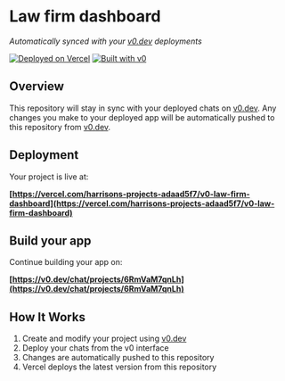 # Law firm dashboard

*Automatically synced with your [v0.dev](https://v0.dev) deployments*

[![Deployed on Vercel](https://img.shields.io/badge/Deployed%20on-Vercel-black?style=for-the-badge&logo=vercel)](https://vercel.com/harrisons-projects-adaad5f7/v0-law-firm-dashboard)
[![Built with v0](https://img.shields.io/badge/Built%20with-v0.dev-black?style=for-the-badge)](https://v0.dev/chat/projects/6RmVaM7qnLh)

## Overview

This repository will stay in sync with your deployed chats on [v0.dev](https://v0.dev).
Any changes you make to your deployed app will be automatically pushed to this repository from [v0.dev](https://v0.dev).

## Deployment

Your project is live at:

**[https://vercel.com/harrisons-projects-adaad5f7/v0-law-firm-dashboard](https://vercel.com/harrisons-projects-adaad5f7/v0-law-firm-dashboard)**

## Build your app

Continue building your app on:

**[https://v0.dev/chat/projects/6RmVaM7qnLh](https://v0.dev/chat/projects/6RmVaM7qnLh)**

## How It Works

1. Create and modify your project using [v0.dev](https://v0.dev)
2. Deploy your chats from the v0 interface
3. Changes are automatically pushed to this repository
4. Vercel deploys the latest version from this repository